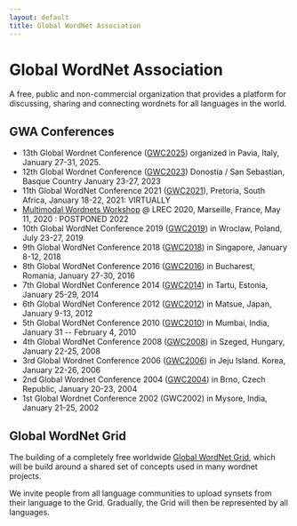```yaml
---
layout: default
title: Global WordNet Association
---
```


# Global WordNet Association

A free, public and non-commercial organization that provides a
platform for discussing, sharing and connecting wordnets for all
languages in the world.

## GWA Conferences

* 13th Global Wordnet Conference ([GWC2025](https://unipv-larl.github.io/GWC2025/)) organized in Pavia, Italy, January 27-31, 2025.
* 12th Global Wordnet Conference ([GWC2023](https://hitz.eus/gwc2023)) Donostia / San Sebastian, Basque Country January 23-27, 2023
* 11th Global WordNet Conference 2021 ([GWC2021](https://www.globalwordnet.co.za/)), Pretoria, South Africa, January 18-22, 2021: VIRTUALLY
* [Multimodal Wordnets Workshop](http://hitz.eus/multimodalwordnets2020/) @ LREC 2020, Marseille, France, May 11, 2020 : POSTPONED 2022
* 10th Global WordNet Conference 2019 ([GWC2019](https://gwc2019.clarin-pl.eu)) in Wroclaw, Poland, July 23-27, 2019
* 9th Global WordNet Conference 2018 ([GWC2018](https://bond-lab.github.io/2018-gwc/)) in Singapore, January 8-12, 2018
* 8th Global WordNet Conference 2016 ([GWC2016](http://gwc2016.racai.ro)) in Bucharest, Romania, January 27-30, 2016
* 7th Global WordNet Conference 2014 ([GWC2014](http://gwc2014.ut.ee/)) in Tartu, Estonia, January 25-29, 2014
* 6th Global WordNet Conference 2012 ([GWC2012](http://lang.cs.tut.ac.jp/conference/gwc2012/)) in Matsue, Japan, January 9-13, 2012
* 5th Global WordNet Conference 2010 ([GWC2010](http://www.globalwordnet-iitb2010.in/)) in Mumbai, India, January 31 -- February 4, 2010
* 4th Global WordNet Conference 2008 ([GWC2008](http://www.inf.u-szeged.hu/projectdirs/gwc2008/)) in Szeged, Hungary, January 22-25, 2008
* 3rd Global Wordnet Conference 2006 ([GWC2006](http://semanticweb.kaist.ac.kr/conference/gwc/abstracts.html)) in Jeju Island. Korea, January 22-26, 2006
* 2nd Global Wordnet Conference 2004 ([GWC2004](http://www.fi.muni.cz/gwc2004/)) in Brno, Czech Republic, January 20-23, 2004
* 1st Global Wordnet Conference 2002 (GWC2002) in Mysore, India, January 21-25, 2002

## Global WordNet Grid

The building of a completely free worldwide [Global WordNet
Grid](/resources/global-wordnet-grid), which
will be build around a shared set of concepts used in many wordnet
projects.

We invite people from all language communities to upload synsets from
their language to the Grid. Gradually, the Grid will then be represented
by all languages.

